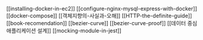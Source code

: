 [[installing-docker-in-ec2]]
[[configure-nginx-mysql-express-with-docker]]
[[docker-compose]]
[[객체지향의-사실과-오해]]
[[HTTP-the-definite-guide]]
[[book-recomendation]]
[[bezier-curve]]
[[bezier-curve-proof]]
[[데이터 중심 애플리케이션 설계]]
[[mocking-module-in-jest]]
